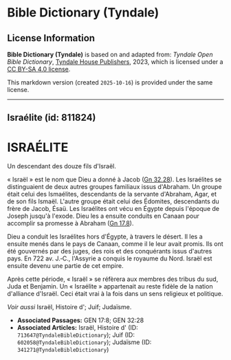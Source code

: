 # Bible Dictionary (Tyndale)

## License Information

**Bible Dictionary (Tyndale)** is based on and adapted from: _Tyndale Open Bible Dictionary_, [Tyndale House Publishers](https://tyndaleopenresources.com/), 2023, which is licensed under a [CC BY-SA 4.0 license](https://creativecommons.org/licenses/by-sa/4.0/legalcode.en).

This markdown version (created `2025-10-16`) is provided under the same license.



--------------------------------

## Israélite (id: 811824)

ISRAÉLITE
=========

Un descendant des douze fils d'Israël.

« Israël » est le nom que Dieu a donné à Jacob ([Gn 32\.28](https://ref.ly/Gen32:28)). Les Israélites se distinguaient de deux autres groupes familiaux issus d'Abraham. Un groupe était celui des Ismaélites, descendants de la servante d'Abraham, Agar, et de son fils Ismaël. L'autre groupe était celui des Édomites, descendants du frère de Jacob, Ésaü. Les Israélites ont vécu en Égypte depuis l'époque de Joseph jusqu'à l'exode. Dieu les a ensuite conduits en Canaan pour accomplir sa promesse à Abraham ([Gn 17\.8](https://ref.ly/Gen17:8)).

Dieu a conduit les Israélites hors d'Égypte, à travers le désert. Il les a ensuite menés dans le pays de Canaan, comme il le leur avait promis. Ils ont été gouvernés par des juges, des rois et des conquérants issus d'autres pays. En 722 av. J.‑C., l'Assyrie a conquis le royaume du Nord. Israël est ensuite devenu une partie de cet empire.

Après cette période, « Israël » se réfèrera aux membres des tribus du sud, Juda et Benjamin. Un « Israélite » appartenait au reste fidèle de la nation d'alliance d'Israël. Ceci était vrai à la fois dans un sens religieux et politique.

*Voir aussi* Israël, Histoire d'; Juif; Judaïsme.

* **Associated Passages:** GEN 17:8; GEN 32:28
* **Associated Articles:** Israël, Histoire d' (ID: `713647@TyndaleBibleDictionary`); Juif (ID: `602058@TyndaleBibleDictionary`); Judaïsme (ID: `341271@TyndaleBibleDictionary`)

